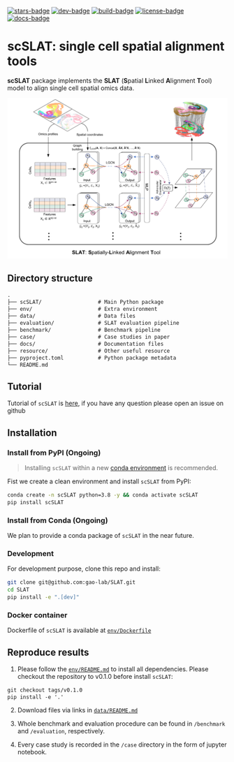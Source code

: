 [![stars-badge](https://img.shields.io/github/stars/gao-lab/SLAT?logo=GitHub&color=yellow)](https://github.com/gao-lab/SLAT/stargazers)
[![dev-badge](https://img.shields.io/endpoint?url=https://gist.githubusercontent.com/xiachenrui/bc835db052fde5bd731a09270b42006c/raw/version.json)](https://gist.github.com/xiachenrui/bc835db052fde5bd731a09270b42006c)
[![build-badge](https://github.com/gao-lab/SLAT/actions/workflows/build.yml/badge.svg)](https://github.com/gao-lab/SLAT/actions/workflows/build.yml)
[![license-badge](https://img.shields.io/badge/License-MIT-yellow.svg)](https://opensource.org/licenses/MIT)
[![docs-badge](https://readthedocs.org/projects/slat/badge/?version=latest)](https://salt.readthedocs.io/en/latest/?badge=latest)
<!-- [![pypi-badge](https://img.shields.io/pypi/v/<name>)](https://pypi.org/project/<name>) -->
<!-- [![conda-badge](https://anaconda.org/bioconda/<name>/badges/version.svg)](https://anaconda.org/bioconda/<name>) -->

# scSLAT: single cell spatial alignment tools

**scSLAT** package implements the **SLAT** (**S**patial **L**inked **A**lignment **T**ool) model to align single cell spatial omics data.

![Model architecture](docs/_static/Model.png)

## Directory structure

```
.
├── scSLAT/                  # Main Python package
├── env/                     # Extra environment
├── data/                    # Data files
├── evaluation/              # SLAT evaluation pipeline
├── benchmark/               # Benchmark pipeline
├── case/                    # Case studies in paper
├── docs/                    # Documentation files
├── resource/                # Other useful resource 
├── pyproject.toml           # Python package metadata
└── README.md
```

## Tutorial
Tutorial of `scSLAT` is [here](https://slat.readthedocs.io/en/latest/), if you have any question please open an issue on github

## Installation
### Install from PyPI  (Ongoing)
> Installing `scSLAT` within a new [conda environment](https://conda.io/projects/conda/en/latest/user-guide/tasks/manage-environments.html) is recommended.

Fist we create a clean environment and install `scSLAT` from PyPI:
```bash
conda create -n scSLAT python=3.8 -y && conda activate scSLAT
pip install scSLAT
```

### Install from Conda (Ongoing)
We plan to provide a conda package of `scSLAT` in the near future.

### Development
For development purpose, clone this repo and install:
```bash
git clone git@github.com:gao-lab/SLAT.git
cd SLAT
pip install -e ".[dev]"
```

### Docker container
Dockerfile of `scSLAT` is available at [`env/Dockerfile`](env/Dockerfile)

## Reproduce results
1. Please follow the [`env/README.md`](env/README.md) to install all dependencies. Please checkout the repository to v0.1.0 before install `scSLAT`:

```
git checkout tags/v0.1.0
pip install -e '.'
```

2. Download files via links in [`data/README.md`](data/README.md)

2. Whole benchmark and evaluation procedure can be found in `/benchmark` and `/evaluation`, respectively.

3. Every case study is recorded in the `/case` directory in the form of jupyter notebook.

